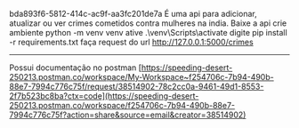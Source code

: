 bda893f6-5812-414c-ac9f-aa3fc201de7a
É uma api para adicionar, atualizar ou ver crimes cometidos contra mulheres na india.
Baixe a api
crie ambiente python -m venv venv
ative .\venv\Scripts\activate
digite pip install -r requirements.txt
faça request do url http://127.0.0.1:5000/crimes

______________________________________________________________________________________
Possui documentação no postman
[https://speeding-desert-250213.postman.co/workspace/My-Workspace~f254706c-7b94-490b-88e7-7994c776c75f/request/38514902-78c2cc0a-9461-49d1-8553-2f7b523bc8ba?ctx=code](https://speeding-desert-250213.postman.co/workspace/f254706c-7b94-490b-88e7-7994c776c75f?action=share&source=email&creator=38514902)
